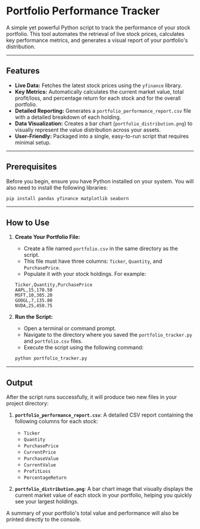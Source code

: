 # Portfolio Performance Tracker

A simple yet powerful Python script to track the performance of your stock portfolio. This tool automates the retrieval of live stock prices, calculates key performance metrics, and generates a visual report of your portfolio's distribution.

---

## Features

- **Live Data:** Fetches the latest stock prices using the `yfinance` library.
- **Key Metrics:** Automatically calculates the current market value, total profit/loss, and percentage return for each stock and for the overall portfolio.
- **Detailed Reporting:** Generates a `portfolio_performance_report.csv` file with a detailed breakdown of each holding.
- **Data Visualization:** Creates a bar chart (`portfolio_distribution.png`) to visually represent the value distribution across your assets.
- **User-Friendly:** Packaged into a single, easy-to-run script that requires minimal setup.

---

## Prerequisites

Before you begin, ensure you have Python installed on your system. You will also need to install the following libraries:

```bash
pip install pandas yfinance matplotlib seaborn
```

---

## How to Use

1.  **Create Your Portfolio File:**
    * Create a file named `portfolio.csv` in the same directory as the script.
    * This file must have three columns: `Ticker`, `Quantity`, and `PurchasePrice`.
    * Populate it with your stock holdings. For example:

    ```csv
    Ticker,Quantity,PurchasePrice
    AAPL,15,170.50
    MSFT,10,305.20
    GOOGL,7,135.80
    NVDA,25,450.75
    ```

2.  **Run the Script:**
    * Open a terminal or command prompt.
    * Navigate to the directory where you saved the `portfolio_tracker.py` and `portfolio.csv` files.
    * Execute the script using the following command:

    ```bash
    python portfolio_tracker.py
    ```

---

## Output

After the script runs successfully, it will produce two new files in your project directory:

1.  **`portfolio_performance_report.csv`**: A detailed CSV report containing the following columns for each stock:
    * `Ticker`
    * `Quantity`
    * `PurchasePrice`
    * `CurrentPrice`
    * `PurchaseValue`
    * `CurrentValue`
    * `ProfitLoss`
    * `PercentageReturn`

2.  **`portfolio_distribution.png`**: A bar chart image that visually displays the current market value of each stock in your portfolio, helping you quickly see your largest holdings.

A summary of your portfolio's total value and performance will also be printed directly to the console.
